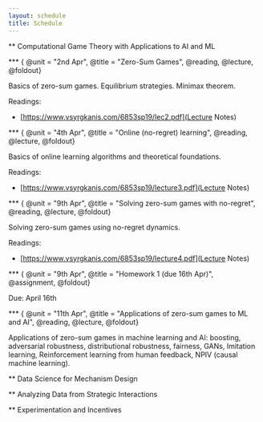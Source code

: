 ```yaml
---
layout: schedule
title: Schedule
---
```

 
<!--- 
New sections start with 2 stars:  ** Section Title
New units start with 3 stars:     *** {Unit Metadata}
-----------------------------start example
** Section-I
*** { @unit = "15th Nov", @title = "Course Overview", @reading, @lecture, @assignment, @foldout }
-----------------------------end example
Unit Metadata is comprised of:
@unit - date or number
@title - unit name
@reading - turn on reading icon
@assignment - turn on lecture icon
@lecture - turn on lecture icon
@foldout - activate unit content (allow foldout)
-->



** Computational Game Theory with Applications to AI and ML

*** { @unit = "2nd Apr", @title = "Zero-Sum Games", @reading, @lecture, @foldout}

Basics of zero-sum games. Equilibrium strategies. Minimax theorem.

Readings:
- [https://www.vsyrgkanis.com/6853sp19/lec2.pdf](Lecture Notes)

*** { @unit = "4th Apr", @title = "Online (no-regret) learning", @reading, @lecture, @foldout}

Basics of online learning algorithms and theoretical foundations.

Readings:
- [https://www.vsyrgkanis.com/6853sp19/lecture3.pdf](Lecture Notes)

*** { @unit = "9th Apr", @title = "Solving zero-sum games with no-regret", @reading, @lecture, @foldout}

Solving zero-sum games using no-regret dynamics. 

Readings:
- [https://www.vsyrgkanis.com/6853sp19/lecture4.pdf](Lecture Notes)

*** { @unit = "9th Apr", @title = "Homework 1 (due 16th Apr)", @assignment, @foldout}

Due: April 16th

*** { @unit = "11th Apr", @title = "Applications of zero-sum games to ML and AI", @reading, @lecture, @foldout}

Applications of zero-sum games in machine learning and AI: boosting, adversarial robustness, distributional robustness, fairness, GANs, Imitation learning, Reinforcement learning from human feedback, NPIV (causal machine learning).


** Data Science for Mechanism Design

** Analyzing Data from Strategic Interactions

** Experimentation and Incentives



